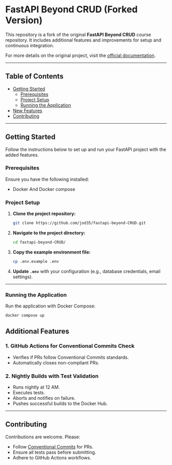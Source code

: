 # FastAPI Beyond CRUD (Forked Version)

This repository is a fork of the original **FastAPI Beyond CRUD** course repository. It includes additional features and improvements for setup and continuous integration.

For more details on the original project, visit the [official documentation](https://github.com/jod35/fastapi-beyond-CRUD).

---

## Table of Contents
- [Getting Started](#getting-started)
  - [Prerequisites](#prerequisites)
  - [Project Setup](#project-setup)
  - [Running the Application](#running-the-application)
- [New Features](#new-features)
- [Contributing](#contributing)

---

## Getting Started

Follow the instructions below to set up and run your FastAPI project with the added features.

### Prerequisites

Ensure you have the following installed:

- Docker And Docker compose

### Project Setup  

1. **Clone the project repository:**
   ```bash
   git clone https://github.com/jod35/fastapi-beyond-CRUD.git
   ```

2. **Navigate to the project directory:**
   ```bash
   cd fastapi-beyond-CRUD/
   ```

3. **Copy the example environment file:**
   ```bash
   cp .env.example .env
   ```

4. **Update `.env`** with your configuration (e.g., database credentials, email settings).

---

### Running the Application

Run the application with Docker Compose:

```bash
docker compose up
```


## Additional Features

### 1. GitHub Actions for Conventional Commits Check
- Verifies if PRs follow Conventional Commits standards.
- Automatically closes non-compliant PRs.

### 2. Nightly Builds with Test Validation
- Runs nightly at 12 AM.
- Executes tests.
- Aborts and notifies on failure.
- Pushes successful builds to the Docker Hub.

---

## Contributing

Contributions are welcome. Please:

- Follow [Conventional Commits](https://www.conventionalcommits.org) for PRs.
- Ensure all tests pass before submitting.
- Adhere to GitHub Actions workflows.
